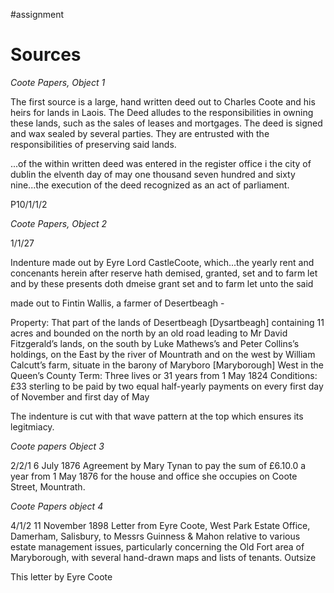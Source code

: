 #assignment 

# Sources

*Coote Papers, Object 1*

The first source is a large, hand written deed out to Charles Coote and his heirs for lands in Laois. The Deed alludes to the responsibilities in owning these lands, such as the sales of leases and mortgages. The deed is signed and wax sealed by several parties. They are entrusted with the responsibilities of preserving said lands. 

 ...of the within written deed was entered in the register office i the city of dublin the elventh day of may one thousand seven hundred and sixty nine...the execution of the deed recognized as an act of parliament.

P10/1/1/2

*Coote Papers, Object 2*

1/1/27

Indenture made out by Eyre Lord CastleCoote, which...the yearly rent and concenants herein after reserve hath demised, granted, set and to farm let and by these presents doth dmeise grant set and to farm let unto the said 

made out to Fintin Wallis, a farmer of Desertbeagh - 

Property: That part of the lands of Desertbeagh [Dysartbeagh] containing 11 acres and bounded on the north by an old road leading to Mr David Fitzgerald’s lands, on the south by Luke Mathews’s and Peter Collins’s holdings, on the East by the river of Mountrath and on the west by William Calcutt’s farm, situate in the barony of Maryboro [Maryborough] West in the Queen’s County Term: Three lives or 31 years from 1 May 1824 Conditions: £33 sterling to be paid by two equal half-yearly payments on every first day of November and first day of May

The indenture is cut with that wave pattern at the top which ensures its legitmiacy. 

*Coote papers Object 3*

2/2/1 6 July 1876 Agreement by Mary Tynan to pay the sum of £6.10.0 a year from 1 May 1876 for the house and office she occupies on Coote Street, Mountrath.

*Coote Papers object 4*

4/1/2 
11 November 1898 Letter from Eyre Coote, West Park Estate Office, Damerham, Salisbury, to Messrs Guinness & Mahon relative to various estate management issues, particularly concerning the Old Fort area of Maryborough, with several hand-drawn maps and lists of tenants. Outsize

This letter by Eyre Coote 
